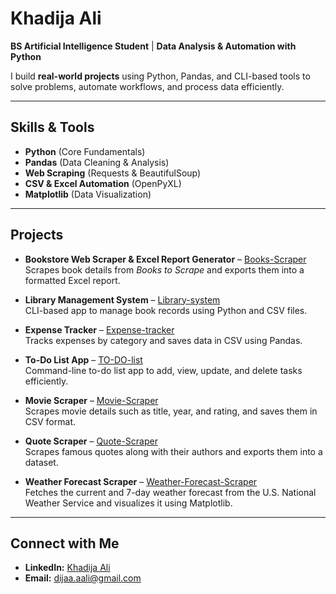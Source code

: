 # Khadija Ali

**BS Artificial Intelligence Student** | **Data Analysis & Automation with Python**  

I build **real-world projects** using Python, Pandas, and CLI-based tools to solve problems, automate workflows, and process data efficiently.

---

## Skills & Tools
- **Python** (Core Fundamentals)
- **Pandas** (Data Cleaning & Analysis)
- **Web Scraping** (Requests & BeautifulSoup)
- **CSV & Excel Automation** (OpenPyXL)
- **Matplotlib** (Data Visualization)

---

## Projects

- **Bookstore Web Scraper & Excel Report Generator** – [Books-Scraper](https://github.com/khadijaa-ali/Books-Scraper)  
  Scrapes book details from *Books to Scrape* and exports them into a formatted Excel report.

- **Library Management System** – [Library-system](https://github.com/khadijaa-ali/Library-system)  
  CLI-based app to manage book records using Python and CSV files.

- **Expense Tracker** – [Expense-tracker](https://github.com/khadijaa-ali/Expense-tracker)  
  Tracks expenses by category and saves data in CSV using Pandas.

- **To-Do List App** – [TO-DO-list](https://github.com/khadijaa-ali/TO-DO-list)  
  Command-line to-do list app to add, view, update, and delete tasks efficiently.

- **Movie Scraper** – [Movie-Scraper](https://github.com/khadijaa-ali/Movie-Scraper)  
  Scrapes movie details such as title, year, and rating, and saves them in CSV format.

- **Quote Scraper** – [Quote-Scraper](https://github.com/khadijaa-ali/Quote-Scraper)  
  Scrapes famous quotes along with their authors and exports them into a dataset.

- **Weather Forecast Scraper** – [Weather-Forecast-Scraper](https://github.com/khadijaa-ali/Weather-Forecast-Scraper)  
  Fetches the current and 7-day weather forecast from the U.S. National Weather Service and visualizes it using Matplotlib.

---

## Connect with Me
- **LinkedIn:** [Khadija Ali](https://www.linkedin.com/in/khadija-ali-5713a7325/)  
- **Email:** dijaa.aali@gmail.com
